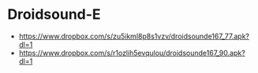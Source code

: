 Droidsound-E 
============
* https://www.dropbox.com/s/zu5ikml8p8s1vzv/droidsounde167_77.apk?dl=1
* https://www.dropbox.com/s/r1ozlih5evqulou/droidsounde167_90.apk?dl=1
